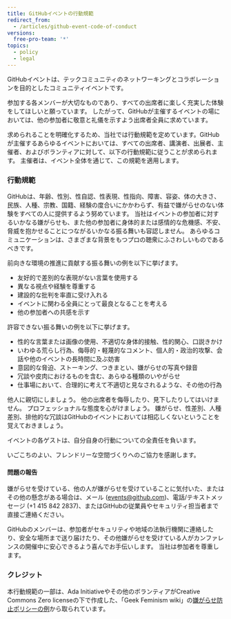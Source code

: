 ```yaml
---
title: GitHubイベントの行動規範
redirect_from:
  - /articles/github-event-code-of-conduct
versions:
  free-pro-team: '*'
topics:
  - policy
  - legal
---
```


GitHubイベントは、テックコミュニティのネットワーキングとコラボレーションを目的としたコミュニティイベントです。

参加する各メンバーが大切なものであり、すべての出席者に楽しく充実した体験をしてほしいと願っています。 したがって、GitHubが主催するイベントの場においては、他の参加者に敬意と礼儀を示すよう出席者全員に求めています。

求められることを明確化するため、当社では行動規範を定めています。GitHubが主催するあらゆるイベントにおいては、すべての出席者、講演者、出展者、主催者、およびボランティアに対して、以下の行動規範に従うことが求められます。 主催者は、イベント全体を通じて、この規範を適用します。

### 行動規範

GitHubは、年齢、性別、性自認、性表現、性指向、障害、容姿、体の大きさ、民族、人種、宗教、国籍、経験の度合いにかかわらず、有益で嫌がらせのない体験をすべての人に提供するよう努めています。 当社はイベントの参加者に対するいかなる嫌がらせも、また他の参加者に身体的または感情的な危機感、不安、脅威を抱かせることにつながるいかなる振る舞いも容認しません。 あらゆるコミュニケーションは、さまざまな背景をもつプロの聴衆にふさわしいものであるべきです。

前向きな環境の推進に貢献する振る舞いの例を以下に挙げます。

* 友好的で差別的な表現がない言葉を使用する
* 異なる視点や経験を尊重する
* 建設的な批判を率直に受け入れる
* イベントに関わる全員にとって最良となることを考える
* 他の参加者への共感を示す

許容できない振る舞いの例を以下に挙げます。

* 性的な言葉または画像の使用、不適切な身体的接触、性的関心、口説きかけ
* いわゆる荒らし行為、侮辱的・軽蔑的なコメント、個人的・政治的攻撃、会話や他のイベントの長時間に及ぶ妨害
* 意図的な脅迫、ストーキング、つきまとい、嫌がらせの写真や録音
* 冗談や皮肉におけるものを含む、あらゆる種類のいやがらせ
* 仕事場において、合理的に考えて不適切と見なされるような、その他の行為

他人に親切にしましょう。 他の出席者を侮辱したり、見下したりしてはいけません。 プロフェッショナルな態度を心がけましょう。 嫌がらせ、性差別、人種差別、排他的な冗談はGitHubのイベントにおいては相応しくないということを覚えておきましょう。

イベントの各ゲストは、自分自身の行動についての全責任を負います。

いごこちのよい、フレンドリーな空間づくりへのご協力を感謝します。

#### 問題の報告

嫌がらせを受けている、他の人が嫌がらせを受けていることに気付いた、またはその他の懸念がある場合は、メール (events@github.com)、電話/テキストメッセージ (+1 415 842 2837)、またはGitHubの従業員やセキュリティ担当者まで直接ご連絡ください。

GitHubのメンバーは、参加者がセキュリティや地域の法執行機関に連絡したり、安全な場所まで送り届けたり、その他嫌がらせを受けている人がカンファレンスの開催中に安心できるよう喜んでお手伝いします。 当社は参加者を尊重します。

### クレジット

本行動規範の一部は、Ada Initiativeやその他のボランティアがCreative Commons Zero licenseの下で作成した、「Geek Feminism wiki」の[嫌がらせ防止ポリシーの例](https://geekfeminism.wikia.org/wiki/Conference_anti-harassment/Policy)から取られています。
